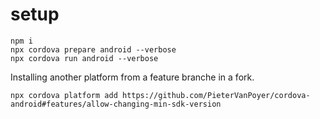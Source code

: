 # setup

````
npm i
npx cordova prepare android --verbose
npx cordova run android --verbose
````

Installing another platform from a feature branche in a fork.

````
npx cordova platform add https://github.com/PieterVanPoyer/cordova-android#features/allow-changing-min-sdk-version
````
